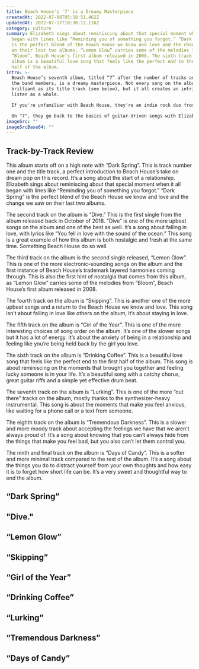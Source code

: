 ```yaml
---
title: Beach House's '7' is a Dreamy Masterpiece
createdAt: 2022-07-08T05:58:51.462Z
updatedAt: 2022-07-17T18:30:12.116Z
category: culture
summary: Elizabeth sings about reminiscing about that special moment when it all
  began with lines like “Reminding you of something you forgot.” “Dark Spring”
  is the perfect blend of the Beach House we know and love and the change we saw
  on their last two albums. “Lemon Glow” carries some of the melodies from
  “Bloom”, Beach House’s first album released in 2008. The sixth track on the
  album is a beautiful love song that feels like the perfect end to the first
  half of the album.
intro: >-
  Beach House’s seventh album, titled “7” after the number of tracks and
  the band members, is a dreamy masterpiece. Not every song on the album is as
  brilliant as its title track (see below), but it all creates an intriguing
  listen as a whole.

  If you're unfamiliar with Beach House, they're an indie rock duo from Baltimore, Maryland that have released six albums and numerous EPs since their debut in 2006. Their sound has evolved quite a bit over their last two records, 2015's "Thank Your Lucky Stars" and 2018's "6". Both experimental pop albums with heavy electronic influences. 

  On "7", they go back to the basics of guitar-driven songs with Elizabeth and Alexis playing almost all instruments themselves once again (with help from some friends). This gives us a fresh take on their usual dreamy sound - intimate, raw and personal.
imageSrc: ""
imageSrcBase64: ""
---
```


## Track-by-Track Review

This album starts off on a high note with “Dark Spring”. This is track number one and the title track, a perfect introduction to Beach House’s take on dream pop on this record. It’s a song about the start of a relationship. Elizabeth sings about reminiscing about that special moment when it all began with lines like “Reminding you of something you forgot.” “Dark Spring” is the perfect blend of the Beach House we know and love and the change we saw on their last two albums.

The second track on the album is “Dive.” This is the first single from the album released back in October of 2018. “Dive” is one of the more upbeat songs on the album and one of the best as well. It’s a song about falling in love, with lyrics like “You fell in love with the sound of the ocean.” This song is a great example of how this album is both nostalgic and fresh at the same time. Something Beach House do so well.

The third track on the album is the second single released, “Lemon Glow”. This is one of the more electronic-sounding songs on the album and the first instance of Beach House’s trademark layered harmonies coming through. This is also the first hint of nostalgia that comes from this album, as “Lemon Glow” carries some of the melodies from “Bloom”, Beach House’s first album released in 2008.

The fourth track on the album is “Skipping”. This is another one of the more upbeat songs and a return to the Beach House we know and love. This song isn’t about falling in love like others on the album, it’s about staying in love.

The fifth track on the album is “Girl of the Year”. This is one of the more interesting choices of song order on the album. It’s one of the slower songs but it has a lot of energy. It’s about the anxiety of being in a relationship and feeling like you’re being held back by the girl you love.

The sixth track on the album is “Drinking Coffee”. This is a beautiful love song that feels like the perfect end to the first half of the album. This song is about reminiscing on the moments that brought you together and feeling lucky someone is in your life. It’s a beautiful song with a catchy chorus, great guitar riffs and a simple yet effective drum beat.

The seventh track on the album is “Lurking”. This is one of the more “out there” tracks on the album, mostly thanks to the synthesizer-heavy instrumental. This song is about the moments that make you feel anxious, like waiting for a phone call or a text from someone.

The eighth track on the album is “Tremendous Darkness”. This is a slower and more moody track about accepting the feelings we have that we aren’t always proud of. It’s a song about knowing that you can’t always hide from the things that make you feel bad, but you also can’t let them control you.

The ninth and final track on the album is “Days of Candy”. This is a softer and more minimal track compared to the rest of the album. It’s a song about the things you do to distract yourself from your own thoughts and how easy it is to forget how short life can be. It’s a very sweet and thoughtful way to end the album.

## “Dark Spring”
## "Dive."
## “Lemon Glow”
## “Skipping”
## “Girl of the Year”
## “Drinking Coffee”
## “Lurking”
## “Tremendous Darkness”
## “Days of Candy”
